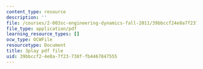 ```yaml
---
content_type: resource
description: ''
file: /courses/2-003sc-engineering-dynamics-fall-2011/39bbccf24e8a7f23738ffb4467847555_1xJJu5p3dD0.pdf
file_type: application/pdf
learning_resource_types: []
ocw_type: OCWFile
resourcetype: Document
title: 3play pdf file
uid: 39bbccf2-4e8a-7f23-738f-fb4467847555
---
```

